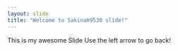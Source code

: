 ```yaml
---
layout: slide
title: "Welcome to SakinaH9530 slide!"
---
```

This is my awesome Slide
Use the left arrow to go back!
